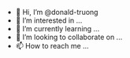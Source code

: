 - 👋 Hi, I’m @donald-truong
- 👀 I’m interested in ...
- 🌱 I’m currently learning ...
- 💞️ I’m looking to collaborate on ...
- 📫 How to reach me ...

<!---
donald-truong/donald-truong is a ✨ special ✨ repository because its `README.md` (this file) appears on your GitHub profile.
You can click the Preview link to take a look at your changes.
--->
